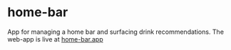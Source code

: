 # home-bar
App for managing a home bar and surfacing drink recommendations. The web-app is live at [home-bar.app](https://home-bar.app/)
